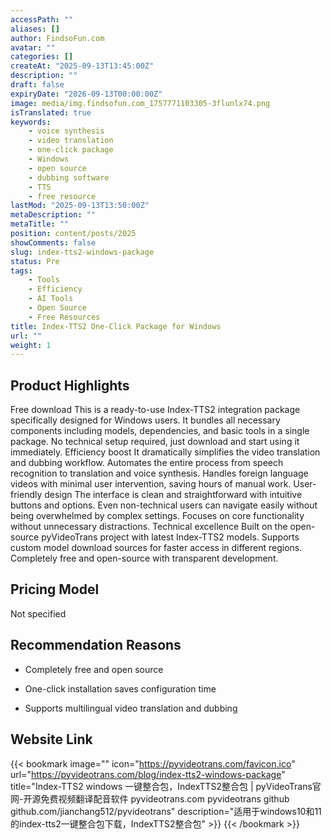 ```yaml
---
accessPath: ""
aliases: []
author: FindsoFun.com
avatar: ""
categories: []
createAt: "2025-09-13T13:45:00Z"
description: ""
draft: false
expiryDate: "2026-09-13T00:00:00Z"
image: media/img.findsofun.com_1757771103305-3flunlx74.png
isTranslated: true
keywords:
    - voice synthesis
    - video translation
    - one-click package
    - Windows
    - open source
    - dubbing software
    - TTS
    - free resource
lastMod: "2025-09-13T13:50:00Z"
metaDescription: ""
metaTitle: ""
position: content/posts/2025
showComments: false
slug: index-tts2-windows-package
status: Pre
tags:
    - Tools
    - Efficiency
    - AI Tools
    - Open Source
    - Free Resources
title: Index-TTS2 One-Click Package for Windows
url: ""
weight: 1
---
```

## Product Highlights
Free download
This is a ready-to-use Index-TTS2 integration package specifically designed for Windows users. It bundles all necessary components including models, dependencies, and basic tools in a single package. No technical setup required, just download and start using it immediately.
Efficiency boost
It dramatically simplifies the video translation and dubbing workflow. Automates the entire process from speech recognition to translation and voice synthesis. Handles foreign language videos with minimal user intervention, saving hours of manual work.
User-friendly design
The interface is clean and straightforward with intuitive buttons and options. Even non-technical users can navigate easily without being overwhelmed by complex settings. Focuses on core functionality without unnecessary distractions.
Technical excellence
Built on the open-source pyVideoTrans project with latest Index-TTS2 models. Supports custom model download sources for faster access in different regions. Completely free and open-source with transparent development.

## Pricing Model
<!--more-->Not specified

## Recommendation Reasons
- Completely free and open source

- One-click installation saves configuration time

- Supports multilingual video translation and dubbing

## Website Link
{{< bookmark image="<no value>" icon="https://pyvideotrans.com/favicon.ico" url="https://pyvideotrans.com/blog/index-tts2-windows-package" title="Index-TTS2 windows 一键整合包，IndexTTS2整合包 | pyVideoTrans官网-开源免费视频翻译配音软件 pyvideotrans.com pyvideotrans github github.com/jianchang512/pyvideotrans" description="适用于windows10和11的index-tts2一键整合包下载，IndexTTS2整合包" >}}
{{< /bookmark >}}

